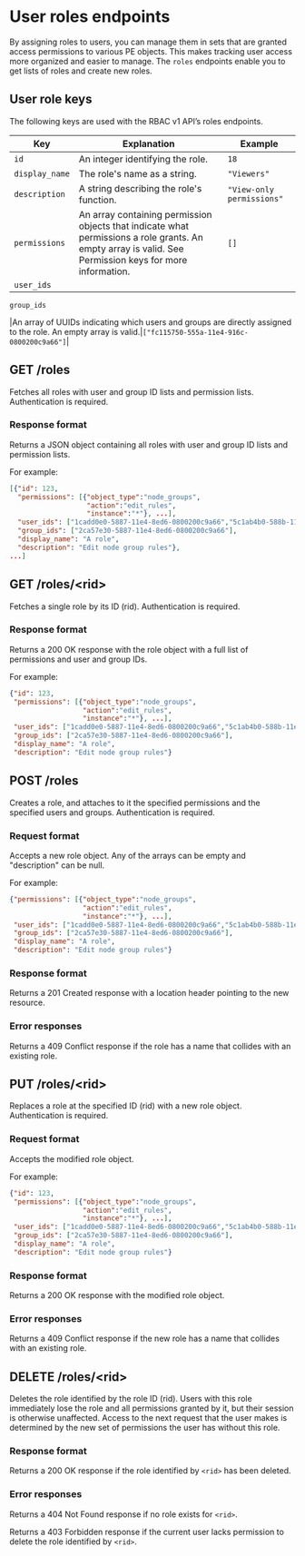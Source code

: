 # User roles endpoints

By assigning roles to users, you can manage them in sets that are granted access permissions to various PE objects. This makes tracking user access more organized and easier to manage. The `roles` endpoints enable you to get lists of roles and create new roles.

## User role keys

The following keys are used with the RBAC v1 API’s roles endpoints.

|Key|Explanation|Example|
|---|-----------|-------|
|`id`|An integer identifying the role.|`18`|
|`display_name`|The role's name as a string.|`"Viewers"`|
|`description`|A string describing the role's function.|`"View-only permissions"`|
|`permissions`|An array containing permission objects that indicate what permissions a role grants. An empty array is valid. See Permission keys for more information.|`[]`|
|`user_ids`

`group_ids`

|An array of UUIDs indicating which users and groups are directly assigned to the role. An empty array is valid.|`["fc115750-555a-11e4-916c-0800200c9a66"]`|

## GET /roles

Fetches all roles with user and group ID lists and permission lists. Authentication is required.

### Response format

Returns a JSON object containing all roles with user and group ID lists and permission lists.

For example:

```json
[{"id": 123,
  "permissions": [{"object_type":"node_groups",
                   "action":"edit_rules",
                   "instance":"*"}, ...],
  "user_ids": ["1cadd0e0-5887-11e4-8ed6-0800200c9a66","5c1ab4b0-588b-11e4-8ed6-0800200c9a66"],
  "group_ids": ["2ca57e30-5887-11e4-8ed6-0800200c9a66"],
  "display_name": "A role",
  "description": "Edit node group rules"},
...]
```

## GET /roles/<rid\>

Fetches a single role by its ID \(rid\). Authentication is required.

### Response format

Returns a 200 OK response with the role object with a full list of permissions and user and group IDs.

For example:

```json
{"id": 123,
 "permissions": [{"object_type":"node_groups",
                  "action":"edit_rules",
                  "instance":"*"}, ...],
 "user_ids": ["1cadd0e0-5887-11e4-8ed6-0800200c9a66","5c1ab4b0-588b-11e4-8ed6-0800200c9a66"],
 "group_ids": ["2ca57e30-5887-11e4-8ed6-0800200c9a66"],
 "display_name": "A role",
 "description": "Edit node group rules"}
```

## POST /roles

Creates a role, and attaches to it the specified permissions and the specified users and groups. Authentication is required.

### Request format

Accepts a new role object. Any of the arrays can be empty and "description" can be null.

For example:

```json
{"permissions": [{"object_type":"node_groups",
                  "action":"edit_rules",
                  "instance":"*"}, ...],
 "user_ids": ["1cadd0e0-5887-11e4-8ed6-0800200c9a66","5c1ab4b0-588b-11e4-8ed6-0800200c9a66"],
 "group_ids": ["2ca57e30-5887-11e4-8ed6-0800200c9a66"],
 "display_name": "A role",
 "description": "Edit node group rules"}
```

### Response format

Returns a 201 Created response with a location header pointing to the new resource.

### Error responses

Returns a 409 Conflict response if the role has a name that collides with an existing role.

## PUT /roles/<rid\>

Replaces a role at the specified ID \(rid\) with a new role object. Authentication is required.

### Request format

Accepts the modified role object.

For example:

```json
{"id": 123,
 "permissions": [{"object_type":"node_groups",
                  "action":"edit_rules",
                  "instance":"*"}, ...],
 "user_ids": ["1cadd0e0-5887-11e4-8ed6-0800200c9a66","5c1ab4b0-588b-11e4-8ed6-0800200c9a66"],
 "group_ids": ["2ca57e30-5887-11e4-8ed6-0800200c9a66"],
 "display_name": "A role",
 "description": "Edit node group rules"}
```

### Response format

Returns a 200 OK response with the modified role object.

### Error responses

Returns a 409 Conflict response if the new role has a name that collides with an existing role.

## DELETE /roles/<rid\>

Deletes the role identified by the role ID \(rid\). Users with this role immediately lose the role and all permissions granted by it, but their session is otherwise unaffected. Access to the next request that the user makes is determined by the new set of permissions the user has without this role.

### Response format

Returns a 200 OK response if the role identified by `<rid>` has been deleted.

### Error responses

Returns a 404 Not Found response if no role exists for `<rid>`.

Returns a 403 Forbidden response if the current user lacks permission to delete the role identified by `<rid>`.

